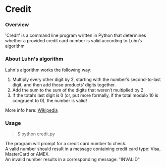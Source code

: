 # Credit

### Overview

'Credit' is a command line program written in Python that determines whether a provided credit card number is valid according to Luhn’s algorithm

### About Luhn's algorithm

Luhn's algorithm works the following way:
1. Multiply every other digit by 2, starting with the number’s second-to-last digit, and then add those products’ digits together.
2. Add the sum to the sum of the digits that weren’t multiplied by 2.
3. If the total’s last digit is 0 (or, put more formally, if the total modulo 10 is congruent to 0), the number is valid!

More info here: [Wikipedia](https://en.wikipedia.org/wiki/Luhn_algorithm)

### Usage

> $ python credit.py

The program will prompt for a credit card number to check.<br>
A valid number should result in a message containing credit card type: Visa, MasterCard or AMEX.<br>
An invalid number results in a corresponding message: "INVALID"
